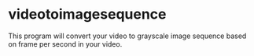 # videotoimagesequence
This program will convert your video to grayscale image sequence based on frame per second in your video.
